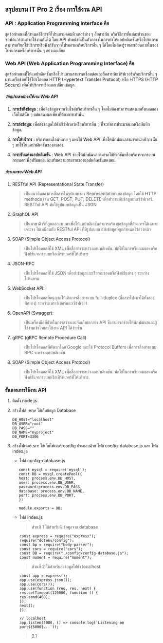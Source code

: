 ## สรุปอบรม IT Pro 2 เรื่อง การใช้งาน API

### API : Application Programming Interface คือ

ชุดข้อกำหนดที่กำหนดวิธีการที่โปรแกรมคอมพิวเตอร์ต่าง ๆ สื่อสารกัน หรือวิธีการที่แต่ละส่วนของซอฟต์แวร์สามารถใช้งานกันได้ โดย API ทำหน้าที่เป็นตัวกลางในการทำให้แอปพลิเคชันหรือโปรแกรมสามารถเรียกใช้บริการหรือฟังก์ชันจากโปรแกรมหรือบริการอื่น ๆ ได้โดยไม่ต้องรู้รายละเอียดภายในของโปรแกรมหรือบริการนั้น ๆ อย่างละเอียด

### Web API (Web Application Programming Interface) คือ

ชุดข้อกำหนดที่ให้แอปพลิเคชันหรือโปรแกรมสามารถเชื่อมต่อและสื่อสารกับเซิร์ฟเวอร์หรือบริการอื่น ๆ ผ่านเครือข่ายที่ใช้โปรโตคอล HTTP (Hypertext Transfer Protocol) หรือ HTTPS (HTTP Secure) เพื่อให้บริการหรือแลกเปลี่ยนข้อมูล.

##### วัตถุประสงค์การใช้งาน Web API

1. **การเข้าถึงข้อมูล** : เพื่อดึงข้อมูลจากเว็บไซต์หรือบริการอื่น ๆ โดยไม่ต้องทำการแสดงผลทั้งหมดของเว็บไซต์นั้น ๆ แต่แสดงผลเพียงที่ต้องการเท่านั้น

1. **การส่งข้อมูล**: เพื่อส่งข้อมูลไปยังเซิร์ฟเวอร์หรือบริการอื่น ๆ ที่จะทำการประมวลผลหรือบันทึกข้อมูล.

1. **การให้บริการ** : บริการออนไลน์หลาย ๆ แห่งใช้ Web API เพื่อให้นักพัฒนาสามารถนำบริการนั้น ๆ มาใช้ในแอปพลิเคชันของตนเอง.

1. **การปรับแต่งแอปพลิเคชัน** : Web API ช่วยให้นักพัฒนาสามารถใช้ฟังก์ชันหรือบริการจากระบบภายนอกเพื่อปรับแต่งและเสริมความสามารถของแอปพลิเคชันของตน.

##### ประเภทของ Web API

1. RESTful API (Representational State Transfer)

   > เป็นแนวคิดของการสื่อสารในรูปแบบของ Representation ของข้อมูล โดยใช้ HTTP methods เช่น GET, POST, PUT, DELETE เพื่อทำงานกับข้อมูลบนเซิร์ฟเวอร์. RESTful API มักใช้รูปแบบข้อมูลเป็น JSON

2. GraphQL API

   > เป็นภาษาคิวรีที่ถูกออกแบบมาเพื่อให้แอปพลิเคชันสามารถร้องขอข้อมูลที่ต้องการได้เฉพาะเจาะจง ไม่เหมือนกับ RESTful API ที่มีรูปแบบการส่งข้อมูลที่ถูกกำหนดไว้ล่วงหน้า

3. SOAP (Simple Object Access Protocol)

   > เป็นโปรโตคอลที่ใช้ XML เพื่อสื่อสารระหว่างแอปพลิเคชัน. มักใช้ในการเรียกเมธอดหรือฟังก์ชันจากระบบหรือเซิร์ฟเวอร์ที่ให้บริการ

4. JSON-RPC

   > เป็นโปรโตคอลที่ใช้ JSON เพื่อส่งข้อมูลและเรียกเมธอดหรือฟังก์ชันต่าง ๆ ระหว่างโปรแกรม

5. WebSocket API:

   > เป็นโปรโตคอลที่อนุญาตให้เกิดการสื่อสารแบบ full-duplex (สื่อสารไป-มาได้ทั้งสองทิศทาง) ระหว่างเบราว์เซอร์และเซิร์ฟเวอร์

6. OpenAPI (Swagger):

   > เป็นเครื่องมือที่ช่วยในการสร้างและจัดเก็บเอกสาร API ซึ่งสามารถช่วยให้นักพัฒนาและผู้ใช้งานเข้าใจและใช้งาน API ได้ง่ายขึ้น

7. gRPC (gRPC Remote Procedure Call)

   > เป็นโปรโตคอลที่พัฒนาโดย Google และใช้ Protocol Buffers เพื่อการสื่อสารแบบ RPC ระหว่างแอปพลิเคชัน.

8. SOAP (Simple Object Access Protocol)

   > เป็นโปรโตคอลที่ใช้ XML เพื่อสื่อสารระหว่างแอปพลิเคชัน. มักใช้ในการเรียกเมธอดหรือฟังก์ชันจากระบบหรือเซิร์ฟเวอร์ที่ให้บริการ.

### ขั้นตอนการใช้งาน API

1. ติดตั้ง node js
2. สร้างไฟล์ .env ใช้เก็บข้อมูล Database
   ```
   DB_HOst="localhost"
   DB_USER="root"
   DB_PASS=""
   DB_NAME="myproject"
   DB_PORT=3306
   ```
3. สร้างโฟเดอร์ src ใช้เก็บไฟเดอร์ config ประกอบด้วย ไฟล์ config-database.js และ ไฟล์ index.js

   - ไฟล์ config-database.js

   ```
      const mysql = require('mysql');
      const DB = mysql.createPool({
      host: process.env.DB_HOST,
      user: process.env.DB_USER,
      password:process.env.DB_PASS,
      database: process.env.DB_NAME,
      port: process.env.DB_PORT,
      })

      module.exports = DB;

   ```

   - ไฟล์ index.js

     > ส่วนที 1 ใช้สำหรับดึงข้อมูลจาก database

     ```
     const express = require("express");
     require("dotenv/config");
     const bp = require("body-parser");
     const cors = require("cors");
     const DB = require("./config/config-database.js");
     const moment = require("moment");
     ```

     > ส่วนที่ 2 ใช้สำหรับส่งข้อมูลไปยัง localhost

     ```
     const app = express();
     app.use(express.json());
     app.use(cors());
     app.use(function (req, res, next) {
     res.setTimeout(120000, function () {
     res.send(408);
     });
     next();
     });

     // localhost
     app.listen(5000, () => console.log(`Listening on port${5000}...`));
     ```

     > 2.1

